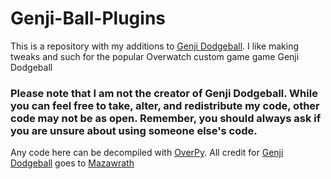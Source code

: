# Genji-Ball-Plugins
This is a repository with my additions to [Genji Dodgeball](https://github.com/Mazawrath/Overwatch-Genji-Dodgeball).
I like making tweaks and such for the popular Overwatch custom game game Genji Dodgeball

### **Please note that I am not the creator of Genji Dodgeball. While you can feel free to take, alter, and redistribute my code, other code may not be as open. Remember, you should always ask if you are unsure about using someone else's code.**

Any code here can be decompiled with [OverPy](https://github.com/Zezombye/overpy).
All credit for [Genji Dodgeball](https://github.com/Mazawrath/Overwatch-Genji-Dodgeball) goes to [Mazawrath](https://github.com/Mazawrath)
